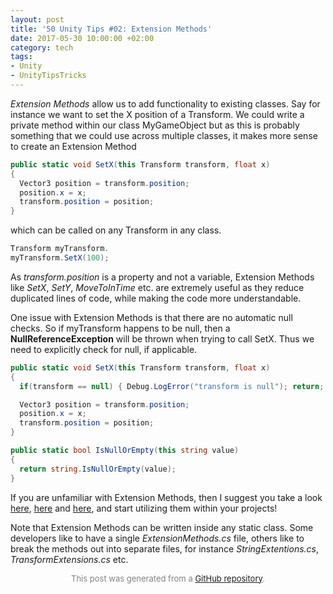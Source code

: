 ```yaml
---
layout: post
title: '50 Unity Tips #02: Extension Methods'
date: 2017-05-30 10:00:00 +02:00
category: tech
tags:
- Unity
- UnityTipsTricks
---
```


*Extension Methods* allow us to add functionality to existing classes. Say for instance we want to set the X position of a Transform. We could write a private method within our class MyGameObject but as this is probably something that we could use across multiple classes, it makes more sense to create an Extension Method

```C#
public static void SetX(this Transform transform, float x)
{
  Vector3 position = transform.position;
  position.x = x;
  transform.position = position;
}
```

which can be called on any Transform in any class.

```C#
Transform myTransform.
myTransform.SetX(100);
```

As *transform.position* is a property and not a variable, Extension Methods like *SetX*, *SetY*, *MoveToInTime* etc. are extremely useful as they reduce duplicated lines of code, while making the code more understandable.

One issue with Extension Methods is that there are no automatic null checks. So if myTransform happens to be null, then a **NullReferenceException** will be thrown when trying to call SetX. Thus we need to explicitly check for null, if applicable.

```C#
public static void SetX(this Transform transform, float x)
{
  if(transform == null) { Debug.LogError("transform is null"); return; }

  Vector3 position = transform.position;
  position.x = x;
  transform.position = position;
}
```

```C#
public static bool IsNullOrEmpty(this string value)
{
  return string.IsNullOrEmpty(value);
}
```

If you are unfamiliar with Extension Methods, then I suggest you take a look [here](https://msdn.microsoft.com/pl-pl/library/windows/desktop/bb383977(v=vs.100).aspx), [here](https://unity3d.com/learn/tutorials/topics/scripting/extension-methods) and [here](http://www.alanzucconi.com/2015/08/05/extension-methods-in-c/), and start utilizing them within your projects!

Note that Extension Methods can be written inside any static class. Some developers like to have a single *ExtensionMethods.cs* file, others like to break the methods out into separate files, for instance *StringExtentions.cs*, *TransformExtensions.cs* etc.

<p align="center"><font size="-1" color="#828282">This post was generated from a <a href="https://github.com/defuncart/50-unity-tips/tree/master/%2302-ExtensionMethods">GitHub repository</a>.</font></p>
